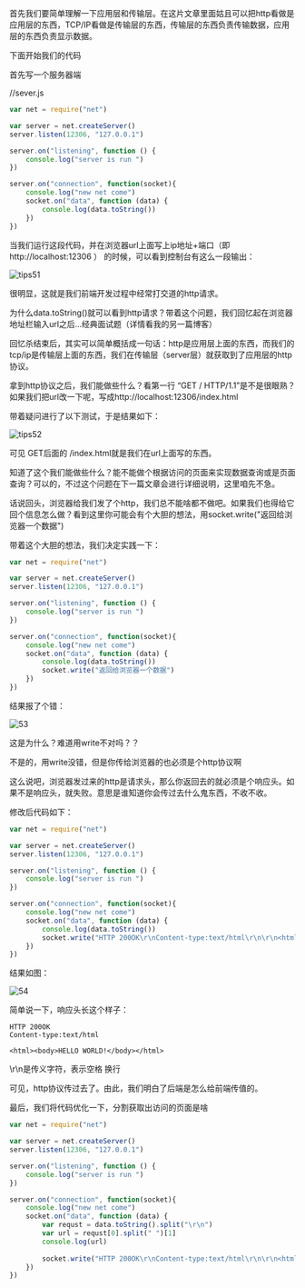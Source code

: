 首先我们要简单理解一下应用层和传输层。在这片文章里面姑且可以把http看做是应用层的东西，TCP/IP看做是传输层的东西，传输层的东西负责传输数据，应用层的东西负责显示数据。

下面开始我们的代码

首先写一个服务器端

//sever.js
```javascript
var net = require("net")

var server = net.createServer()
server.listen(12306, "127.0.0.1")

server.on("listening", function () {
    console.log("server is run ")
})

server.on("connection", function(socket){
    console.log("new net come")
    socket.on("data", function (data) {
        console.log(data.toString())
    })
})
```
当我们运行这段代码，并在浏览器url上面写上ip地址+端口（即 http://localhost:12306 ） 的时候，可以看到控制台有这么一段输出：

![tips51](https://github.com/KamyoChae/Kam-NodeJs/blob/master/_images/tips5/tips51.JPG)

很明显，这就是我们前端开发过程中经常打交道的http请求。

为什么data.toString()就可以看到http请求？带着这个问题，我们回忆起在浏览器地址栏输入url之后...经典面试题（详情看我的另一篇博客）

回忆杀结束后，其实可以简单概括成一句话：http是应用层上面的东西，而我们的tcp/ip是传输层上面的东西，我们在传输层（server层）就获取到了应用层的http协议。

拿到http协议之后，我们能做些什么？看第一行 “GET / HTTP/1.1”是不是很眼熟？如果我们把url改一下呢，写成http://localhost:12306/index.html 

带着疑问进行了以下测试，于是结果如下：

![tips52](https://github.com/KamyoChae/Kam-NodeJs/blob/master/_images/tips5/tips52.JPG)

可见 GET后面的 /index.html就是我们在url上面写的东西。

知道了这个我们能做些什么？能不能做个根据访问的页面来实现数据查询或是页面查询？可以的，不过这个问题在下一篇文章会进行详细说明，这里咱先不急。

话说回头，浏览器给我们发了个http，我们总不能啥都不做吧。如果我们也得给它回个信息怎么做？看到这里你可能会有个大胆的想法，用socket.write("返回给浏览器一个数据")

带着这个大胆的想法，我们决定实践一下：

```javascript
var net = require("net")

var server = net.createServer()
server.listen(12306, "127.0.0.1")

server.on("listening", function () {
    console.log("server is run ")
})

server.on("connection", function(socket){
    console.log("new net come")
    socket.on("data", function (data) {
        console.log(data.toString())
        socket.write("返回给浏览器一个数据")
    })
})

```
结果报了个错：

![53](https://github.com/KamyoChae/Kam-NodeJs/blob/master/_images/tips5/tips53.JPG)

这是为什么？难道用write不对吗？？

不是的，用write没错，但是你传给浏览器的也必须是个http协议啊

这么说吧，浏览器发过来的http是请求头，那么你返回去的就必须是个响应头。如果不是响应头，就失败。意思是谁知道你会传过去什么鬼东西，不收不收。


修改后代码如下：

```javascript
var net = require("net")

var server = net.createServer()
server.listen(12306, "127.0.0.1")

server.on("listening", function () {
    console.log("server is run ")
})

server.on("connection", function(socket){
    console.log("new net come")
    socket.on("data", function (data) {
        console.log(data.toString())
        socket.write("HTTP 200OK\r\nContent-type:text/html\r\n\r\n<html><body>HELLO WORLD!</body></html>")
    })
})
```

结果如图：

![54](https://github.com/KamyoChae/Kam-NodeJs/blob/master/_images/tips5/tips54.JPG)

简单说一下，响应头长这个样子：

```
HTTP 200OK
Content-type:text/html

<html><body>HELLO WORLD!</body></html>
```
\r\n是传义字符，表示空格 换行


可见，http协议传过去了。由此，我们明白了后端是怎么给前端传值的。


最后，我们将代码优化一下，分割获取出访问的页面是啥

```javascript
var net = require("net")

var server = net.createServer()
server.listen(12306, "127.0.0.1")

server.on("listening", function () {
    console.log("server is run ")
})

server.on("connection", function(socket){
    console.log("new net come")
    socket.on("data", function (data) {
        var requst = data.toString().split("\r\n")
        var url = requst[0].split(" ")[1]
        console.log(url)
         
        socket.write("HTTP 200OK\r\nContent-type:text/html\r\n\r\n<html><body>HELLO WORLD!</body></html>")
    })
})
```

